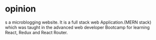 # opinion
s a microblogging website. It is a full stack web Application.(MERN stack) which was taught in the advanced web developer Bootcamp for learning React, Redux and React Router.
